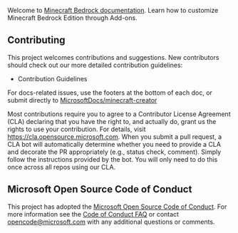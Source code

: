 Welcome to [Minecraft Bedrock documentation](https://docs.microsoft.com/minecraft/creator). Learn how to customize Minecraft Bedrock Edition through Add-ons.

## Contributing

This project welcomes contributions and suggestions. New contributors should check out our more detailed contribution guidelines:
- Contribution Guidelines

For docs-related issues, use the footers at the bottom of each doc, or submit directly to [MicrosoftDocs/minecraft-creator](https://github.com/MicrosoftDocs/minecraft-creator/issues)

Most contributions require you to agree to a Contributor License Agreement (CLA) declaring that you have the right to, and actually do, grant us the rights to use your contribution. For details, visit https://cla.opensource.microsoft.com. When you submit a pull request, a CLA bot will automatically determine whether you need to provide a CLA and decorate the PR appropriately (e.g., status check, comment). Simply follow the instructions provided by the bot. You will only need to do this once across all repos using our CLA.

## Microsoft Open Source Code of Conduct
This project has adopted the [Microsoft Open Source Code of Conduct](https://opensource.microsoft.com/codeofconduct/).
For more information see the [Code of Conduct FAQ](https://opensource.microsoft.com/codeofconduct/faq/) or contact [opencode@microsoft.com](mailto:opencode@microsoft.com) with any additional questions or comments.
